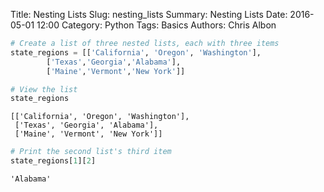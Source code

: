 Title: Nesting Lists
Slug: nesting_lists
Summary: Nesting Lists
Date: 2016-05-01 12:00
Category: Python
Tags: Basics
Authors: Chris Albon




```python
# Create a list of three nested lists, each with three items
state_regions = [['California', 'Oregon', 'Washington'],
        ['Texas','Georgia','Alabama'],
        ['Maine','Vermont','New York']]
```


```python
# View the list
state_regions
```




    [['California', 'Oregon', 'Washington'],
     ['Texas', 'Georgia', 'Alabama'],
     ['Maine', 'Vermont', 'New York']]




```python
# Print the second list's third item
state_regions[1][2]
```




    'Alabama'


